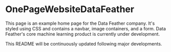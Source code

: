 # OnePageWebsiteDataFeather
 This page is an example home page for the Data Feather company. It's styled using CSS and contains a navbar, image containers, and a form. Data Feather's core machine learning product is currently under development. 
 
 This README will be continuously updated following major developments.
